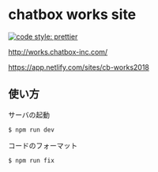 # chatbox works site 

[![code style: prettier](https://img.shields.io/badge/code_style-prettier-ff69b4.svg?style=flat-square)](https://github.com/prettier/prettier)

http://works.chatbox-inc.com/

https://app.netlify.com/sites/cb-works2018

## 使い方

サーバの起動

````
$ npm run dev
````

コードのフォーマット

````
$ npm run fix
````
